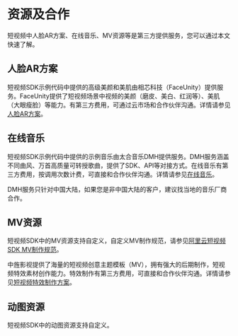 # 资源及合作

短视频中人脸AR方案、在线音乐、MV资源等是第三方提供服务，您可以通过本文快速了解。

## 人脸AR方案

短视频SDK示例代码中提供的高级美颜和美肌由相芯科技（FaceUnity）提供服务。FaceUnity提供了短视频场景中视频的美颜（磨皮、美白、红润等）、美肌（大眼瘦脸）等能力。有第三方费用，可通过云市场和合作伙伴沟通。详情请参见[人脸AR方案](https://market.aliyun.com/products/57124001/cmfw014258.html)。

## 在线音乐

短视频SDK示例代码中提供的示例音乐由太合音乐DMH提供服务。DMH服务涵盖不同曲风、万首高质量可转授歌曲，提供了SDK、API等对接方式。在线音乐有第三方费用，按调用次数计费，可直接和合作伙伴沟通。详情请参见[在线音乐](https://cp.dmhmusic.com/)。

DMH服务只针对中国大陆，如果您是非中国大陆的客户，建议找当地的音乐厂商合作。

## MV资源

短视频SDK中的MV资源支持自定义，自定义MV制作规范，请参见[阿里云短视频SDK MV制作规范](http://docs-aliyun.cn-hangzhou.oss.aliyun-inc.com/assets/attach/123586/cn_zh/1561623344457/%E9%98%BF%E9%87%8C%E4%BA%91%E7%9F%AD%E8%A7%86%E9%A2%91SDKMV%E5%88%B6%E4%BD%9C%E8%A7%84%E8%8C%83.pdf)。

中旌影视提供了海量的短视频创意主题模板（MV），拥有强大的后期制作，短视频特效素材创作能力。特效制作有第三方费用，可直接和合作伙伴沟通。详情请参见[短视频特效制作方案](http://mv.dashivlog.com/index)。

## 动图资源

短视频SDK中的动图资源支持自定义。

